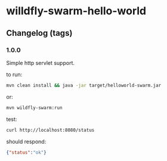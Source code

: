 # willdfly-swarm-hello-world

## Changelog (tags)

### 1.0.0
Simple http servlet support. 

to run:

````.sh
mvn clean install && java -jar target/helloworld-swarm.jar 
````

or:
````.sh
mvn wildfly-swarm:run
````

test:
````.sh
curl http://localhost:8080/status
````

should respond:
```.json
{"status":"ok"}
```
